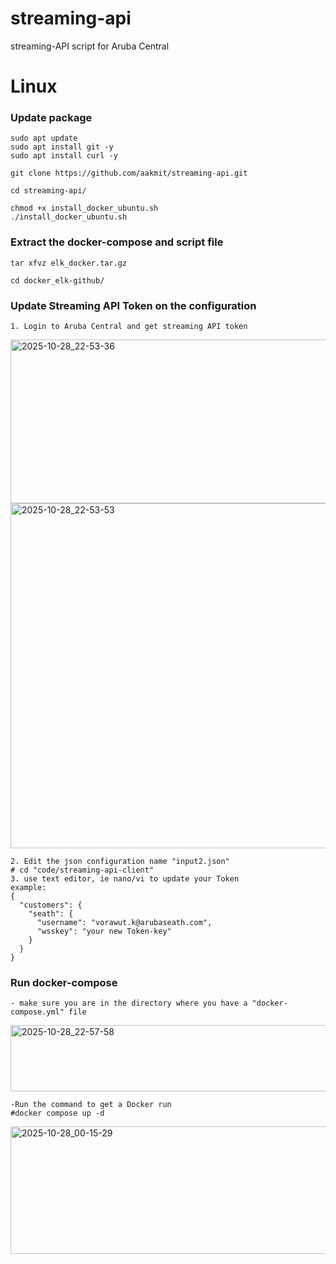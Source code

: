 # streaming-api
streaming-API script for Aruba Central

# **Linux** #
### Update package ###
```
sudo apt update 
sudo apt install git -y
sudo apt install curl -y

git clone https://github.com/aakmit/streaming-api.git

cd streaming-api/

chmod +x install_docker_ubuntu.sh
./install_docker_ubuntu.sh

```
### Extract the docker-compose and script file ###
```
tar xfvz elk_docker.tar.gz

cd docker_elk-github/
```

### Update Streaming API Token on the configuration   ###
```
1. Login to Aruba Central and get streaming API token
```
<img width="1675" height="262" alt="2025-10-28_22-53-36" src="https://github.com/user-attachments/assets/bd174aa1-9348-492a-b1be-28565caf98bf" />

<img width="1065" height="552" alt="2025-10-28_22-53-53" src="https://github.com/user-attachments/assets/7afbdc73-4650-41ce-b292-aa5b9125a0c4" />


```
2. Edit the json configuration name "input2.json"
# cd "code/streaming-api-client"
3. use text editor, ie nano/vi to update your Token
example:
{
  "customers": {
    "seath": {
      "username": "vorawut.k@arubaseath.com",
      "wsskey": "your new Token-key"
    }
  }
}

```
### Run docker-compose  ###
```
- make sure you are in the directory where you have a "docker-compose.yml" file
```
<img width="660" height="106" alt="2025-10-28_22-57-58" src="https://github.com/user-attachments/assets/682b4dae-4cae-4f30-b83d-4544748e3c59" />

```
-Run the command to get a Docker run
#docker compose up -d
```
<img width="1530" height="204" alt="2025-10-28_00-15-29" src="https://github.com/user-attachments/assets/1adab238-6ae5-4820-b912-2bc837b71eb2" />


